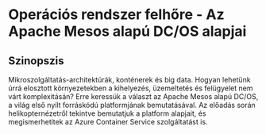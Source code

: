 # Operációs rendszer felhőre - Az Apache Mesos alapú DC/OS alapjai

## Szinopszis
     
Mikroszolgáltatás-architektúrák, konténerek és big data. Hogyan lehetünk úrrá elosztott környezetekben a kihelyezés, üzemeltetés és felügyelet nem várt komplexitásán?
Erre keressük a választ az Apache Mesos alapú DC/OS, a világ első nyílt forráskódú platformjának bemutatásával. Az előadás során helikopternézetről tekintve bemutatjuk
a platform alapjait, és megismerhetitek az Azure Container Service szolgáltatást is.
